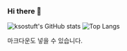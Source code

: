 ### Hi there 👋

<!--
**ksostuft/ksostuft** is a ✨ _special_ ✨ repository because its `README.md` (this file) appears on your GitHub profile.

Here are some ideas to get you started:

- 🔭 I’m currently working on ...
- 🌱 I’m currently learning ...
- 👯 I’m looking to collaborate on ...
- 🤔 I’m looking for help with ...
- 💬 Ask me about ...
- 📫 How to reach me: ...
- 😄 Pronouns: ...
- ⚡ Fun fact: ...
-->

![ksostuft's GitHub stats](https://github-readme-stats.vercel.app/api?username=ksostuft&show_icons=true&theme=transparent)
![Top Langs](https://github-readme-stats.vercel.app/api/top-langs/?username=ksostuft&hide_progress=true)


마크다운도 넣을 수 있습니다.
